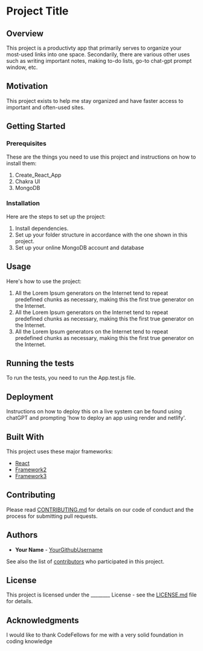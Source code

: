 <!-- The title of your project -->
# Project Title

<!-- A one- or two-line summary of what this project does -->
## Overview

This project is a productivty app that primarily serves to organize your most-used links into one space. Secondarily, there are various other uses such as writing important notes, making to-do lists, go-to chat-gpt prompt window, etc.

<!-- Why this project exists -->
## Motivation

This project exists to help me stay organized and have faster access to important and often-used sites.

<!-- How to get up and running with your project -->
## Getting Started

### Prerequisites

<!-- What things you need to install the software and how to install them -->
These are the things you need to use this project and instructions on how to install them:

1. Create_React_App
2. Chakra UI
3. MongoDB

### Installation

<!-- A step-by-step series of examples that tell you how to get a development env running -->
Here are the steps to set up the project:

1. Install dependencies.
2. Set up your folder structure in accordance with the one shown in this project.
3. Set up your online MongoDB account and database

## Usage

<!-- Examples of useful commands, scripts -->
Here's how to use the project:

1. All the Lorem Ipsum generators on the Internet tend to repeat predefined chunks as necessary, making this the first true generator on the Internet.
2. All the Lorem Ipsum generators on the Internet tend to repeat predefined chunks as necessary, making this the first true generator on the Internet.
3. All the Lorem Ipsum generators on the Internet tend to repeat predefined chunks as necessary, making this the first true generator on the Internet.

## Running the tests

<!-- How to run the automated tests for this system -->
To run the tests, you need to run the App.test.js file.

## Deployment

<!-- Additional notes about how to deploy this on a live system -->
Instructions on how to deploy this on a live system can be found using chatGPT and prompting 'how to deploy an app using render and netlify'.

## Built With

<!-- List the major frameworks you used to build your project -->
This project uses these major frameworks:

- [React](https://react.dev/)
- [Framework2](link_to_framework2)
- [Framework3](link_to_framework3)

## Contributing

<!-- Details on how other developers can contribute to your project -->
Please read [CONTRIBUTING.md](link_to_contributing_guide) for details on our code of conduct and the process for submitting pull requests.

## Authors

<!-- List of authors and any acknowledgment you feel necessary -->
- **Your Name** - [YourGithubUsername](your_github_profile_link)

See also the list of [contributors](link_to_contributors) who participated in this project.

## License

<!-- The license your project uses -->
This project is licensed under the ________ License - see the [LICENSE.md](link_to_license) file for details.

## Acknowledgments

<!-- Any acknowledgment you feel necessary -->
I would like to thank CodeFellows for me with a very solid foundation in coding knowledge
